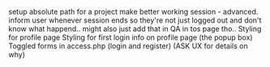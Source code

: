 setup absolute path for a project
make better working session - advanced.
inform user whenever session ends so they're not just logged out and don't know what happend.. might also just add that in QA in tos page tho..
Styling for profile page
Styling for first login info on profile page (the popup box)
Toggled forms in access.php (login and register) (ASK UX for details on why)